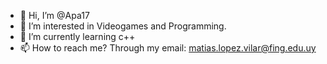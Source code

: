 - 👋 Hi, I’m @Apa17
- 👀 I’m interested in Videogames and Programming.
- 🌱 I’m currently learning c++
- 📫 How to reach me? Through my email: matias.lopez.vilar@fing.edu.uy

<!---
Apa17/Apa17 is a ✨ special ✨ repository because its `README.md` (this file) appears on your GitHub profile.
You can click the Preview link to take a look at your changes.
--->
